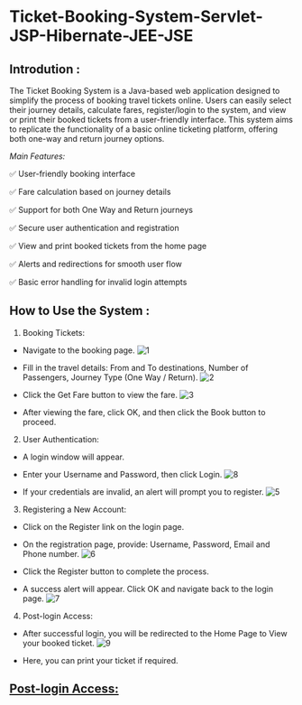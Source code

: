 # Ticket-Booking-System-Servlet-JSP-Hibernate-JEE-JSE

## Introdution :
The Ticket Booking System is a Java-based web application designed to simplify the process of booking travel tickets online. Users can easily select their journey details, calculate fares, register/login to the system, and view or print their booked tickets from a user-friendly interface. This system aims to replicate the functionality of a basic online ticketing platform, offering both one-way and return journey options.

*Main Features:*

✅ User-friendly booking interface

✅ Fare calculation based on journey details

✅ Support for both One Way and Return journeys

✅ Secure user authentication and registration

✅ View and print booked tickets from the home page

✅ Alerts and redirections for smooth user flow

✅ Basic error handling for invalid login attempts

## How to Use the System :

1.  Booking Tickets:
   
   -  Navigate to the booking page.
      ![1](https://github.com/user-attachments/assets/4588ebdc-df00-457c-9681-9f5efb13f28b)

   -  Fill in the travel details: From and To destinations, Number of Passengers, Journey Type (One Way / Return).
      ![2](https://github.com/user-attachments/assets/9e49bbdf-eb50-46e8-938b-49db77d4b8ad)

   -  Click the Get Fare button to view the fare.
      ![3](https://github.com/user-attachments/assets/f5c698ee-0b83-4884-bba2-b43b441a2e2e)

   -  After viewing the fare, click OK, and then click the Book button to proceed.

2.  User Authentication:
   
   -  A login window will appear.
     
   -  Enter your Username and Password, then click Login.
      ![8](https://github.com/user-attachments/assets/be986949-23d4-42d0-96f9-5dc333f18369)

   -  If your credentials are invalid, an alert will prompt you to register.
      ![5](https://github.com/user-attachments/assets/6c2e8bae-78cb-4f20-9df7-c4a47e127317)

3.  Registering a New Account:
   
   -  Click on the Register link on the login page.
     
   -  On the registration page, provide: Username, Password, Email and Phone number.
      ![6](https://github.com/user-attachments/assets/67783fa3-3c26-4aaa-b4e8-3e1200790d5a)

   -  Click the Register button to complete the process.
     
   -  A success alert will appear. Click OK and navigate back to the login page.
      ![7](https://github.com/user-attachments/assets/fa829f70-11d6-44a4-aca4-c6839b62062e)

4.  Post-login Access:
   
   -  After successful login, you will be redirected to the Home Page to View your booked ticket.
     ![9](https://github.com/user-attachments/assets/86b1cceb-9b76-4417-8385-36d43ee6131e)

   -  Here, you can print your ticket if required.

<h2 style="text-decoration: underline;">Post-login Access:</h2>







